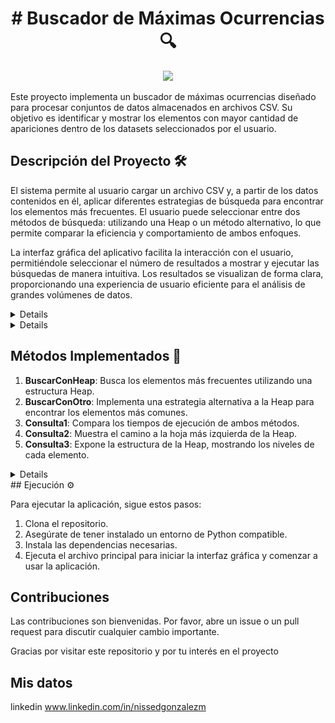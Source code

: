 ## <h1 align=center> # Buscador de Máximas Ocurrencias 🔍 </h1>

<p align=center><img src=images/analysis4.avif width="200"><p>


Este proyecto implementa un buscador de máximas ocurrencias diseñado para procesar conjuntos de datos almacenados en archivos CSV. Su objetivo es identificar y mostrar los elementos con mayor cantidad de apariciones dentro de los datasets seleccionados por el usuario.

## Descripción del Proyecto 🛠️

El sistema permite al usuario cargar un archivo CSV y, a partir de los datos contenidos en él, aplicar diferentes estrategias de búsqueda para encontrar los elementos más frecuentes. El usuario puede seleccionar entre dos métodos de búsqueda: utilizando una Heap o un método alternativo, lo que permite comparar la eficiencia y comportamiento de ambos enfoques.

La interfaz gráfica del aplicativo facilita la interacción con el usuario, permitiéndole seleccionar el número de resultados a mostrar y ejecutar las búsquedas de manera intuitiva. Los resultados se visualizan de forma clara, proporcionando una experiencia de usuario eficiente para el análisis de grandes volúmenes de datos.

<details>
## Funcionalidades Principales 🚀

1. **Cargar CSV**: Permite al usuario seleccionar y cargar un archivo CSV con los datos a procesar.
2. **Métodos de Búsqueda**: Ofrece dos métodos de búsqueda:
   - **BuscarConHeap**: Utiliza una Heap para encontrar los elementos con mayor número de ocurrencias.
   - **BuscarConOtro**: Implementa un método alternativo para la misma tarea.
3. **Consulta de Eficiencia**: Comparación del tiempo de ejecución entre los dos métodos para la búsqueda de los 5 elementos más frecuentes.
4. **Consulta de Estructura**: Muestra la estructura de la Heap, incluyendo el camino a la hoja más izquierda y la disposición de los datos en los distintos niveles de la Heap.
</details>

<details>
## Instrucciones de Uso 📝

1. **Cargar Datos**: Selecciona un archivo CSV desde la interfaz para cargar los datos.
2. **Configurar Búsqueda**: Elige el método de búsqueda y ajusta la cantidad de resultados a mostrar utilizando la barra deslizante.
3. **Ejecutar Búsqueda**: Haz clic en el botón "Buscar" para realizar la búsqueda y ver los resultados.
</details>

## Métodos Implementados 🧩

1. **BuscarConHeap**: Busca los elementos más frecuentes utilizando una estructura Heap.
2. **BuscarConOtro**: Implementa una estrategia alternativa a la Heap para encontrar los elementos más comunes.
3. **Consulta1**: Compara los tiempos de ejecución de ambos métodos.
4. **Consulta2**: Muestra el camino a la hoja más izquierda de la Heap.
5. **Consulta3**: Expone la estructura de la Heap, mostrando los niveles de cada elemento.
   
<details>
## UML de Clases
<p align=center><img src=images/UML.jpg width="400"><p>
   
</details>
## Ejecución ⚙️

Para ejecutar la aplicación, sigue estos pasos:

1. Clona el repositorio.
2. Asegúrate de tener instalado un entorno de Python compatible.
3. Instala las dependencias necesarias.
4. Ejecuta el archivo principal para iniciar la interfaz gráfica y comenzar a usar la aplicación.

## Contribuciones
Las contribuciones son bienvenidas. Por favor, abre un issue o un pull request para discutir cualquier cambio importante.

Gracias por visitar este repositorio y por tu interés en el proyecto 

## Mis datos
linkedin 
www.linkedin.com/in/nissedgonzalezm
